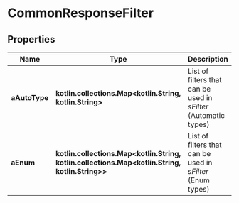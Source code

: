 
# CommonResponseFilter

## Properties
Name | Type | Description | Notes
------------ | ------------- | ------------- | -------------
**aAutoType** | **kotlin.collections.Map&lt;kotlin.String, kotlin.String&gt;** | List of filters that can be used in *sFilter* (Automatic types) |  [optional]
**aEnum** | **kotlin.collections.Map&lt;kotlin.String, kotlin.collections.Map&lt;kotlin.String, kotlin.String&gt;&gt;** | List of filters that can be used in *sFilter* (Enum types) |  [optional]



